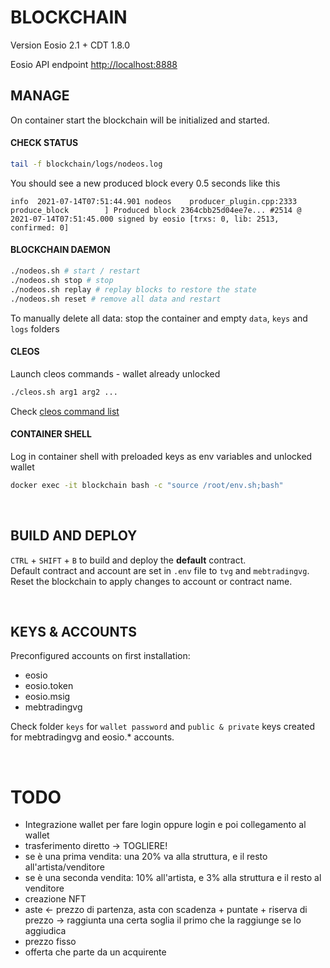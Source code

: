 # BLOCKCHAIN

Version Eosio 2.1 + CDT 1.8.0

Eosio API endpoint [http://localhost:8888](http://localhost:8888)

## MANAGE

On container start the blockchain will be initialized and started.

#### CHECK STATUS

```bash
tail -f blockchain/logs/nodeos.log
```

You should see a new produced block every 0.5 seconds like this

```
info  2021-07-14T07:51:44.901 nodeos    producer_plugin.cpp:2333      produce_block        ] Produced block 2364cbb25d04ee7e... #2514 @ 2021-07-14T07:51:45.000 signed by eosio [trxs: 0, lib: 2513, confirmed: 0]
```

#### BLOCKCHAIN DAEMON

```bash
./nodeos.sh # start / restart
./nodeos.sh stop # stop
./nodeos.sh replay # replay blocks to restore the state
./nodeos.sh reset # remove all data and restart
```

To manually delete all data: stop the container and empty `data`, `keys` and `logs` folders

#### CLEOS

Launch cleos commands - wallet already unlocked

```bash
./cleos.sh arg1 arg2 ...
```

Check [cleos command list](https://developers.eos.io/manuals/eos/latest/cleos/command-reference/index)

#### CONTAINER SHELL

Log in container shell with preloaded keys as env variables and unlocked wallet

```bash
docker exec -it blockchain bash -c "source /root/env.sh;bash"
```

<br />

## BUILD AND DEPLOY

`CTRL` + `SHIFT` + `B` to build and deploy the **default** contract. <br/>
Default contract and account are set in `.env` file to `tvg` and `mebtradingvg`.
Reset the blockchain to apply changes to account or contract name.

<br />

## KEYS & ACCOUNTS

Preconfigured accounts on first installation:

- eosio
- eosio.token
- eosio.msig
- mebtradingvg

Check folder `keys` for `wallet password` and `public & private` keys created for mebtradingvg and eosio.\* accounts.

<br />

# TODO

- Integrazione wallet per fare login oppure login e poi collegamento al wallet
- trasferimento diretto -> TOGLIERE!
- se è una prima vendita: una 20% va alla struttura, e il resto all'artista/venditore
- se è una seconda vendita: 10% all'artista, e 3% alla struttura e il resto al venditore
- creazione NFT
- aste <- prezzo di partenza, asta con scadenza + puntate + riserva di prezzo -> raggiunta una certa soglia il primo che la raggiunge se lo aggiudica
- prezzo fisso
- offerta che parte da un acquirente
